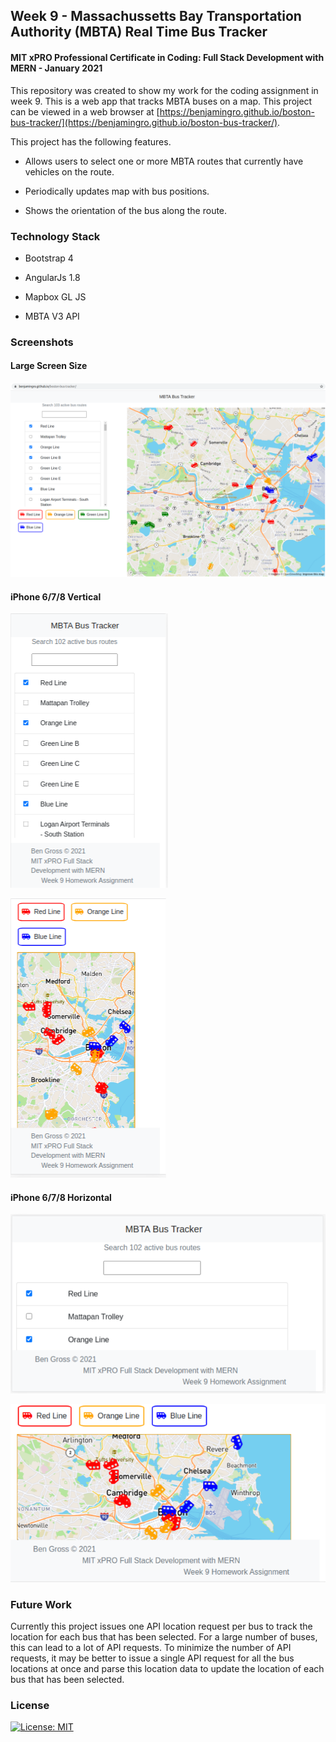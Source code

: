 ## Week 9 - Massachussetts Bay Transportation Authority (MBTA) Real Time Bus Tracker
#### MIT xPRO Professional Certificate in Coding: Full Stack Development with MERN - January 2021

This repository was created to show my work for the coding assignment in week 9. This is a web app that tracks MBTA buses on a map. This project can be viewed in a web browser at  [https://benjamingro.github.io/boston-bus-tracker/](https://benjamingro.github.io/boston-bus-tracker/).

This project has the following features. 

* Allows users to select one or more MBTA routes that currently have vehicles on the route. 

* Periodically updates map with bus positions. 

* Shows the orientation of the bus along the route.  

### Technology Stack

* Bootstrap 4

* AngularJs 1.8

* Mapbox GL JS 

* MBTA V3 API 

### Screenshots 

#### Large Screen Size

![Large Screen Size](images/LapTopImage1.png?raw=true "Large Screen Size")

#### iPhone 6/7/8 Vertical

![iPhone 6/7/8 Vertical](images/iPhoneVertical1.png?raw=true "iPhone 6/7/8 Vertical")

![iPhone 6/7/8 Vertical](images/iPhoneVertical2.png?raw=true "iPhone 6/7/8 Vertical")

#### iPhone 6/7/8 Horizontal

![iPhone 6/7/8 Horizontal](images/iPhoneHorizontal1.png?raw=true "iPhone 6/7/8 Vertical")

![iPhone 6/7/8 Horizontal](images/iPhoneHorizontal2.png?raw=true "iPhone 6/7/8 Vertical")

### Future Work 
Currently this project issues one API location request per bus to track the location for each bus that has been selected. For a large number of buses, this can lead to a lot of API requests. To minimize the number of API requests, it may be better to issue a single API request for all the bus locations at once and parse this location data to update the location of each bus that has been selected. 

### License
[![License: MIT](https://img.shields.io/badge/License-MIT-yellow.svg)](./LICENSE)





